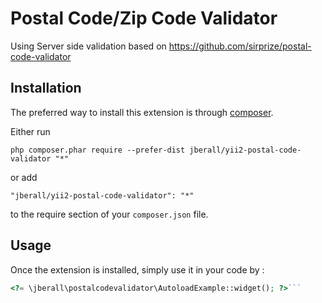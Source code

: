 Postal Code/Zip Code Validator
==============================
Using Server side validation based on https://github.com/sirprize/postal-code-validator

Installation
------------

The preferred way to install this extension is through [composer](http://getcomposer.org/download/).

Either run

```
php composer.phar require --prefer-dist jberall/yii2-postal-code-validator "*"
```

or add

```
"jberall/yii2-postal-code-validator": "*"
```

to the require section of your `composer.json` file.


Usage
-----

Once the extension is installed, simply use it in your code by  :

```php
<?= \jberall\postalcodevalidator\AutoloadExample::widget(); ?>```